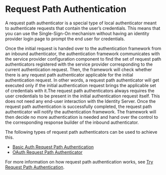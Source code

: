 # Request Path Authentication

A request path authenticator is a special type of local authenticator
meant to authenticate requests that contain the user’s credentials. This
means that you can use the Single-Sign-On mechanism without having an
identity provider login page to prompt the end user for credentials.

Once the initial request is handed over to the authentication framework
from an inbound authenticator, the authentication framework communicates
with the service provider configuration component to find the set of
request path authenticators registered with the service provider
corresponding to the current authentication request. Then, the framework
will check whether there is any request path authenticator applicable
for the initial authentication request. In other words, a request path
authenticator will get executed only if the initial authentication
request brings the applicable set of credentials with it.The request
path authenticators always requires the user credentials to be present
in the initial authentication request itself. This does not need any
end-user interaction with the Identity Server. Once the request path
authentication is successfully completed, the request path authenticator
will notify the authentication framework. The framework will then decide
no more authentication is needed and hand over the control to the
corresponding response builder of the inbound authenticator.

The following types of request path authenticators can be used to
achieve this.

-   [Basic Auth Request Path
    Authentication](../../using-wso2-identity-server/request-path-authentication)
-   [OAuth Request Path
    Authenticator](../../using-wso2-identity-server/oauth-request-path-authenticator)

For more information on how request path authentication works, see [Try
Request Path Authentication](../../using-wso2-identity-server/request-path-authentication).
